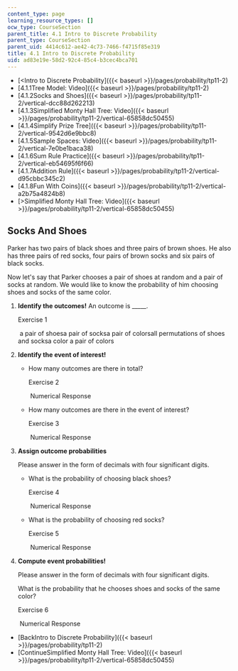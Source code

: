 ```yaml
---
content_type: page
learning_resource_types: []
ocw_type: CourseSection
parent_title: 4.1 Intro to Discrete Probability
parent_type: CourseSection
parent_uid: 4414c612-ae42-4c73-7466-f4715f85e319
title: 4.1 Intro to Discrete Probability
uid: ad83e19e-58d2-92c4-85c4-b3cec4bca701
---
```


*   [\<Intro to Discrete Probability]({{< baseurl >}}/pages/probability/tp11-2)
*   [4.1.1Tree Model: Video]({{< baseurl >}}/pages/probability/tp11-2)
*   [4.1.2Socks and Shoes]({{< baseurl >}}/pages/probability/tp11-2/vertical-dcc88d262213)
*   [4.1.3Simplified Monty Hall Tree: Video]({{< baseurl >}}/pages/probability/tp11-2/vertical-65858dc50455)
*   [4.1.4Simplify Prize Tree]({{< baseurl >}}/pages/probability/tp11-2/vertical-9542d6e9bbc8)
*   [4.1.5Sample Spaces: Video]({{< baseurl >}}/pages/probability/tp11-2/vertical-7e0be1baca38)
*   [4.1.6Sum Rule Practice]({{< baseurl >}}/pages/probability/tp11-2/vertical-eb54695f6f66)
*   [4.1.7Addition Rule]({{< baseurl >}}/pages/probability/tp11-2/vertical-d95cbbc345c2)
*   [4.1.8Fun With Coins]({{< baseurl >}}/pages/probability/tp11-2/vertical-a2b75a4824b8)
*   [\>Simplified Monty Hall Tree: Video]({{< baseurl >}}/pages/probability/tp11-2/vertical-65858dc50455)

Socks And Shoes
---------------

  

Parker has two pairs of black shoes and three pairs of brown shoes. He also has three pairs of red socks, four pairs of brown socks and six pairs of black socks.

Now let's say that Parker chooses a pair of shoes at random and a pair of socks at random. We would like to know the probability of him choosing shoes and socks of the same color.

1.  **Identify the outcomes!** An outcome is \_\_\_\_\_.
    
    Exercise 1
    
    &nbsp;a pair of shoesa pair of socksa pair of colorsall permutations of shoes and socksa color a pair of colors&nbsp;
    
  
3.  **Identify the event of interest!**
    
    *   How many outcomes are there in total?
        
        Exercise 2
        
        &nbsp;Numerical Response&nbsp;
        
      
    *   How many outcomes are there in the event of interest?
        
        Exercise 3
        
        &nbsp;Numerical Response&nbsp;
        
  
5.  **Assign outcome probabilities**
    
    Please answer in the form of decimals with four significant digits.
    
    *   What is the probability of choosing black shoes?
        
        Exercise 4
        
        &nbsp;Numerical Response&nbsp;
        
      
    *   What is the probability of choosing red socks?
        
        Exercise 5
        
        &nbsp;Numerical Response&nbsp;
        
  
7.  **Compute event probabilities!**
    
    Please answer in the form of decimals with four significant digits.
    
    What is the probability that he chooses shoes and socks of the same color?
    
    Exercise 6
    
    &nbsp;Numerical Response&nbsp;
    

*   [BackIntro to Discrete Probability]({{< baseurl >}}/pages/probability/tp11-2)
*   [ContinueSimplified Monty Hall Tree: Video]({{< baseurl >}}/pages/probability/tp11-2/vertical-65858dc50455)